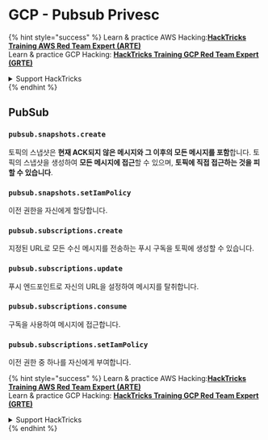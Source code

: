 # GCP - Pubsub Privesc

{% hint style="success" %}
Learn & practice AWS Hacking:<img src="/.gitbook/assets/image.png" alt="" data-size="line">[**HackTricks Training AWS Red Team Expert (ARTE)**](https://training.hacktricks.xyz/courses/arte)<img src="/.gitbook/assets/image.png" alt="" data-size="line">\
Learn & practice GCP Hacking: <img src="/.gitbook/assets/image (2).png" alt="" data-size="line">[**HackTricks Training GCP Red Team Expert (GRTE)**<img src="/.gitbook/assets/image (2).png" alt="" data-size="line">](https://training.hacktricks.xyz/courses/grte)

<details>

<summary>Support HackTricks</summary>

* Check the [**subscription plans**](https://github.com/sponsors/carlospolop)!
* **Join the** 💬 [**Discord group**](https://discord.gg/hRep4RUj7f) or the [**telegram group**](https://t.me/peass) or **follow** us on **Twitter** 🐦 [**@hacktricks\_live**](https://twitter.com/hacktricks\_live)**.**
* **Share hacking tricks by submitting PRs to the** [**HackTricks**](https://github.com/carlospolop/hacktricks) and [**HackTricks Cloud**](https://github.com/carlospolop/hacktricks-cloud) github repos.

</details>
{% endhint %}

## PubSub

### `pubsub.snapshots.create`

토픽의 스냅샷은 **현재 ACK되지 않은 메시지와 그 이후의 모든 메시지를 포함**합니다. 토픽의 스냅샷을 생성하여 **모든 메시지에 접근**할 수 있으며, **토픽에 직접 접근하는 것을 피할 수 있습니다**.

### **`pubsub.snapshots.setIamPolicy`**

이전 권한을 자신에게 할당합니다.

### `pubsub.subscriptions.create`

지정된 URL로 모든 수신 메시지를 전송하는 푸시 구독을 토픽에 생성할 수 있습니다.

### **`pubsub.subscriptions.update`**

푸시 엔드포인트로 자신의 URL을 설정하여 메시지를 탈취합니다.

### `pubsub.subscriptions.consume`

구독을 사용하여 메시지에 접근합니다.

### `pubsub.subscriptions.setIamPolicy`

이전 권한 중 하나를 자신에게 부여합니다.

{% hint style="success" %}
Learn & practice AWS Hacking:<img src="/.gitbook/assets/image.png" alt="" data-size="line">[**HackTricks Training AWS Red Team Expert (ARTE)**](https://training.hacktricks.xyz/courses/arte)<img src="/.gitbook/assets/image.png" alt="" data-size="line">\
Learn & practice GCP Hacking: <img src="/.gitbook/assets/image (2).png" alt="" data-size="line">[**HackTricks Training GCP Red Team Expert (GRTE)**<img src="/.gitbook/assets/image (2).png" alt="" data-size="line">](https://training.hacktricks.xyz/courses/grte)

<details>

<summary>Support HackTricks</summary>

* Check the [**subscription plans**](https://github.com/sponsors/carlospolop)!
* **Join the** 💬 [**Discord group**](https://discord.gg/hRep4RUj7f) or the [**telegram group**](https://t.me/peass) or **follow** us on **Twitter** 🐦 [**@hacktricks\_live**](https://twitter.com/hacktricks\_live)**.**
* **Share hacking tricks by submitting PRs to the** [**HackTricks**](https://github.com/carlospolop/hacktricks) and [**HackTricks Cloud**](https://github.com/carlospolop/hacktricks-cloud) github repos.

</details>
{% endhint %}
